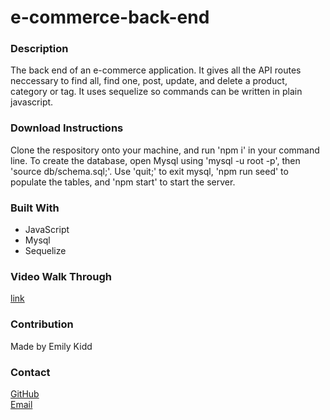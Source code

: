 # e-commerce-back-end

### Description
The back end of an e-commerce application. It gives all the API routes neccessary to find all, find one, post, update, and delete a product, category or tag. It uses sequelize so commands can be written in plain javascript.

### Download Instructions
Clone the respository onto your machine, and run 'npm i' in your command line. To create the database, open Mysql using 'mysql -u root -p', then 'source db/schema.sql;'. Use 'quit;' to exit mysql, 'npm run seed' to populate the tables, and 'npm start' to start the server.

### Built With
* JavaScript
* Mysql
* Sequelize

### Video Walk Through
[link](https://drive.google.com/file/d/1TeGkIWAZpmEJm7ad_fHK8PoNG4YX0xx6/view)

### Contribution
Made by Emily Kidd

### Contact
[GitHub](github.com/emilykidd3)  
[Email](mailto:e.kidd61@yahoo.com)